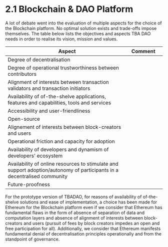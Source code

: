 # 2.1 Blockchain & DAO Platform

A lot of debate went into the evaluation of multiple aspects for the choice of the Blockchain platform. No optimal solution exists and trade-offs impose themselves. The table below lists the objectives and aspects TBA DAO needs in order to realise its vision, mission and values.

<table><thead><tr><th>Aspect</th><th>Comment</th><th data-hidden></th></tr></thead><tbody><tr><td>Degree of decentralisation</td><td></td><td></td></tr><tr><td>Degree of operational trustworthiness between contributors</td><td></td><td></td></tr><tr><td>Alignment of interests between transaction validators and transaction initiators</td><td></td><td></td></tr><tr><td>Availability of of-the-shelve applications, features and capabilities, tools and services</td><td></td><td></td></tr><tr><td>Accessibility and user-friendliness</td><td></td><td></td></tr><tr><td>Open-source</td><td></td><td></td></tr><tr><td>Alignement of interests between block-creators and users</td><td></td><td></td></tr><tr><td>Operational friction and capacity for adoption</td><td></td><td></td></tr><tr><td>Availability of developers and dynamism of developers' ecosystem</td><td></td><td></td></tr><tr><td>Availability of online resources to stimulate and support adoption/autonomy of participants in a decentralised community</td><td></td><td></td></tr><tr><td>Future-proofness</td><td></td><td></td></tr></tbody></table>

For the prototype version of TBADAO, for reasons of availability of of-the-shelve solutions and ease of implementation, a choice has been made for Ethereum for the Blockchain platform even if we consider that Ethereum has fundamental flaws in the form of absence of separation of data and computation layers and absence of alignment of interests between block-creators and users (pursuit of fees by block creators impedes an open and free participation for all). Additionally, we consider that Ethereum manifests fundamental denial of decentralisation principles operationally and from the standpoint of governance.
